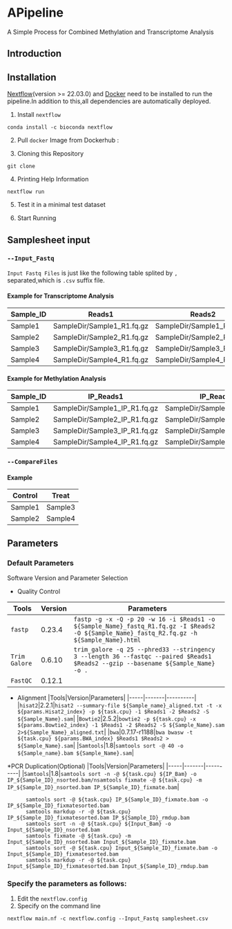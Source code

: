 # APipeline
A Simple Process for Combined Methylation and Transcriptome Analysis
## Introduction

## Installation
[Nextflow](https://nf-co.re/docs/usage/installation)(version >= 22.03.0) and [Docker](https://docs.docker.com/engine/install/) need to be installed to run the pipeline.In addition to this,all dependencies are automatically deployed.
1. Install `nextflow`
  ```
  conda install -c bioconda nextflow
  ```
2.  Pull `docker` Image from Dockerhub :

3.  Cloning this Repository
  ```
  git clone
  ```
4.  Printing Help Information
  ```
  nextflow run 
  ```
5.  Test it in a minimal test dataset

6.  Start Running 

## Samplesheet input
### `--Input_Fastq`
`Input Fastq Files` is just like the following table splited by `,` separated,which is `.csv` suffix file.
#### Example for Transcriptome Analysis
|Sample_ID|Reads1|Reads2|Barcode_File|
|---------|------|------|------------|
|Sample1|SampleDir/Sample1_R1.fq.gz|SampleDir/Sample1_R2.fq.gz|SampleDir/Barcode.txt|
|Sample2|SampleDir/Sample2_R1.fq.gz|SampleDir/Sample2_R2.fq.gz|SampleDir/Barcode.txt|
|Sample3|SampleDir/Sample3_R1.fq.gz|SampleDir/Sample3_R2.fq.gz|SampleDir/Barcode.txt|
|Sample4|SampleDir/Sample4_R1.fq.gz|SampleDir/Sample4_R2.fq.gz|SampleDir/Barcode.txt|

#### Example for Methylation Analysis
|Sample_ID|IP_Reads1|IP_Reads2|INPUT_Reads1|INPUT_Reads2|
|---------|---------|---------|------------|------------|
|Sample1|SampleDir/Sample1_IP_R1.fq.gz|SampleDir/Sample1_IP_R2.fq.gz|SampleDir/Sample1_INPUT_R1.fq.gz|SampleDir/Sample1_INPUT_R2.fq.gz|
|Sample2|SampleDir/Sample2_IP_R1.fq.gz|SampleDir/Sample2_IP_R2.fq.gz|SampleDir/Sample2_INPUT_R1.fq.gz|SampleDir/Sample2_INPUT_R2.fq.gz|
|Sample3|SampleDir/Sample3_IP_R1.fq.gz|SampleDir/Sample3_IP_R2.fq.gz|SampleDir/Sample3_INPUT_R1.fq.gz|SampleDir/Sample3_INPUT_R2.fq.gz|
|Sample4|SampleDir/Sample4_IP_R1.fq.gz|SampleDir/Sample4_IP_R2.fq.gz|SampleDir/Sample4_INPUT_R1.fq.gz|SampleDir/Sample4_INPUT_R2.fq.gz|

### `--CompareFiles`
#### Example
|Control|Treat|
|-------|-----|
|Sample1|Sample3|
|Sample2|Sample4|

## Parameters
### Default Parameters
Software Version and Parameter Selection

* Quality Control

|Tools|Version|Parameters|
|-----|-------|----------|
|`fastp`|0.23.4|`fastp -g -x -Q -p 20 -w 16 -i $Reads1 -o ${Sample_Name}_fastq_R1.fq.gz -I $Reads2 -O ${Sample_Name}_fastq_R2.fq.gz -h ${Sample_Name}.html`|
|`Trim Galore`|0.6.10|`trim_galore -q 25 --phred33 --stringency 3 --length 36 --fastqc --paired $Reads1 $Reads2 --gzip --basename ${Sample_Name} -o .`|
|`FastQC`|0.12.1|

* Alignment
|Tools|Version|Parameters|
|-----|-------|----------|
|`hisat2`|2.2.1|`hisat2 --summary-file ${Sample_name}_aligned.txt -t -x ${params.Hisat2_index} -p ${task.cpu} -1 $Reads1 -2 $Reads2 -S ${Sample_Name}.sam`|
|`Bowtie2`|2.5.2|`bowtie2 -p ${task.cpu} -x ${params.Bowtie2_index} -1 $Reads1 -2 $Reads2 -S ${Sample_Name}.sam 2>${Sample_Name}_aligned.txt`|
|`bwa`|0.7.17-r1188|`bwa bwasw -t ${task.cpu} ${params.BWA_index} $Reads1 $Reads2 > ${Sample_Name}.sam`|
|`Samtools`|1.8|`samtools sort -@ 40 -o ${Sample_name}.bam ${Sample_Name}.sam`|


*PCR Duplication(Optional)
|Tools|Version|Parameters|
|-----|-------|----------|
|`Samtools`|1.8|`samtools sort -n -@ ${task.cpu} ${IP_Bam} -o IP_${Sample_ID}_nsorted.bam/nsamtools fixmate -@ ${task.cpu} -m IP_${Sample_ID}_nsorted.bam IP_${Sample_ID}_fixmate.bam`|

          samtools sort -@ ${task.cpu} IP_${Sample_ID}_fixmate.bam -o IP_${Sample_ID}_fixmatesorted.bam
          samtools markdup -r -@ ${task.cpu} IP_${Sample_ID}_fixmatesorted.bam IP_${Sample_ID}_rmdup.bam
          samtools sort -n -@ ${task.cpu} ${Input_Bam} -o Input_${Sample_ID}_nsorted.bam
          samtools fixmate -@ ${task.cpu} -m Input_${Sample_ID}_nsorted.bam Input_${Sample_ID}_fixmate.bam
          samtools sort -@ ${task.cpu} Input_${Sample_ID}_fixmate.bam -o Input_${Sample_ID}_fixmatesorted.bam
          samtools markdup -r -@ ${task.cpu} Input_${Sample_ID}_fixmatesorted.bam Input_${Sample_ID}_rmdup.bam

### Specify the parameters as follows:
1. Edit the `nextflow.config`
2. Specify on the command line
```
nextflow main.nf -c nextflow.config --Input_Fastq samplesheet.csv
```


###
